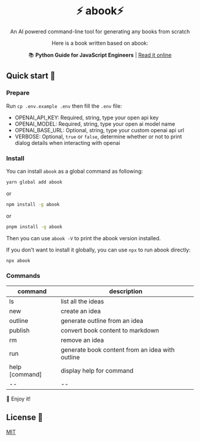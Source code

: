 <h1 align="center">⚡ abook⚡</h1>
<p align="center">
An AI powered command-line tool for generating any books from scratch
</p>

<div align="center">
Here is a book written based on abook:

📚 **Python Guide for JavaScript Engineers** | [Read it online](http://luckrnx09.com/python-guide-for-javascript-engineers/)
</div>

## Quick start 🚀
### Prepare
Run `cp .env.example .env` then fill the `.env` file:
- OPENAI_API_KEY: Required, string, type your open api key
- OPENAI_MODEL: Required, string, type your open ai model name
- OPENAI_BASE_URL: Optional, string, type your custom openai api url
- VERBOSE: Optional, `true` or `false`, determine whether or not to print dialog details when interacting with openai

### Install
You can install `abook` as a global command as following: 
```bash
yarn global add abook
```
or
```bash
npm install -g abook
```
or
```bash
pnpm install -g abook
```
Then you can use `abook -V` to print the abook version installed.

If you don't want to install it globally, you can use `npx` to run abook directly: 
```bash
npx abook
```
### Commands
|command|description|
|--|--|
 | ls              |list all the ideas|
 | new             |create an idea|
 | outline <idea>  |generate outline from an idea|
 | publish <idea>  |convert book content to markdown|
 | rm <idea>       |remove an idea|
 | run <idea>      |generate book content from an idea with outline|
 | help [command]  |display help for command|
|--|--|


🎉 Enjoy it!

## License 📝
[MIT](LICENSE)
